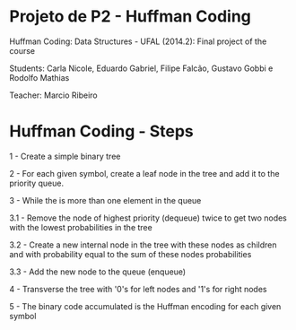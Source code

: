 Projeto de P2 - Huffman Coding
==============================

Huffman Coding: Data Structures - UFAL (2014.2): Final project of the course

Students: Carla Nicole, Eduardo Gabriel, Filipe Falcão, Gustavo Gobbi e Rodolfo Mathias

Teacher: Marcio Ribeiro

Huffman Coding - Steps
==============================
1 - Create a simple binary tree

2 - For each given symbol, create a leaf node in the tree and add it to the priority queue.

3 - While the is more than one element in the queue

3.1 - Remove the node of highest priority (dequeue) twice to get two nodes with the lowest probabilities in the tree

3.2 - Create a new internal node in the tree with these nodes as children and with probability equal to the sum of             these nodes probabilities

3.3 - Add the new node to the queue (enqueue)

4 - Transverse the tree with '0's for left nodes and '1's for right nodes

5 - The binary code accumulated is the Huffman encoding for each given symbol
